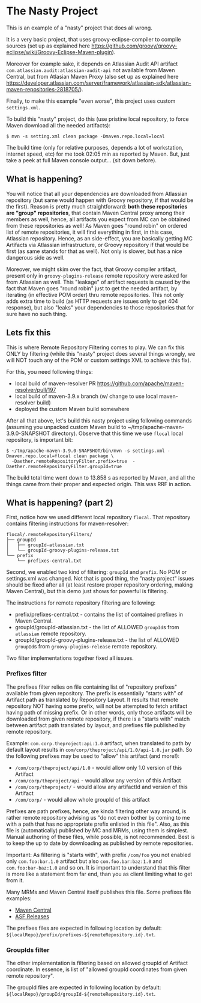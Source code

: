 # The Nasty Project

This is an example of a "nasty" project that does all wrong.

It is a very basic project, that uses groovy-eclipse-compiler to compile
sources (set up as explained here https://github.com/groovy/groovy-eclipse/wiki/Groovy-Eclipse-Maven-plugin).

Moreover for example sake, it depends on Atlassian Audit API artifact `com.atlassian.audit:atlassian-audit-api` 
not available from Maven Central, but from Atlasian Maven Proxy (also set up as explained here 
https://developer.atlassian.com/server/framework/atlassian-sdk/atlassian-maven-repositories-2818705/).

Finally, to make this example "even worse", this project uses custom `settings.xml`.

To build this "nasty" project, do this (use pristine local repository, to force Maven download
all the needed artifacts):

```
$ mvn -s setting.xml clean package -Dmaven.repo.local=local
```

The build time (only for relative purposes, depends a lot of workstation, internet speed, etc) for me
took 02:05 min as reported by Maven. But, just take a peek at full Maven console
output... (sit down before).

## What is happening?

You will notice that all your dependencies are downloaded from Atlassian repository (but same
would happen with Groovy repository, if that would be the first). Reason is pretty much straightforward: 
**both these repositories are "group" repositories**, that contain Maven Central proxy among
their members as well, hence, all artifacts you expect from MC can be obtained from these
repositories as well! As Maven goes "round robin" on ordered list of remote repositories, it will
find everything in first, in this case, Atlassian repository. Hence, as an side-effect, you are basically getting 
MC Artifacts via Atlassian infrastructure, or Groovy repository if that would be first (as same stands for that as well). 
Not only is slower, but has a nice dangerous side as well.

Moreover, we might skim over the fact, that Groovy compiler artifact, present only in `groovy-plugins-release`
remote repository were asked for from Atlassian as well. This "leakage" of artifact requests is caused
by the fact that Maven goes "round robin" just to get the needed artifact, by iterating (in
effective POM order) thru remote repositories. This not only adds extra time to build (as 
HTTP requests are issues only to get 404 response), but also "leaks" your dependencies to
those repositories that for sure have no such thing.

## Lets fix this

This is where Remote Repository Filtering comes to play. We can fix this ONLY by filtering
(while this "nasty" project does several things wrongly, we will NOT touch any of the POM or
custom settings XML to achieve this fix).

For this, you need following things:

* local build of maven-resolver PR https://github.com/apache/maven-resolver/pull/197
* local build of maven-3.9.x branch (w/ change to use local maven-resolver build)
* deployed the custom Maven build somewhere

After all that above, let's build this nasty project using following commands (assuming
you unpacked custom Maven build to ~/tmp/apache-maven-3.9.0-SNAPSHOT directory). Observe 
that this time we use `flocal` local repository, is important bit:

```
$ ~/tmp/apache-maven-3.9.0-SNAPSHOT/bin/mvn -s settings.xml -Dmaven.repo.local=flocal clean package \
  -Daether.remoteRepositoryFilter.prefix=true  -Daether.remoteRepositoryFilter.groupId=true
```

The build total time went down to 13.858 s as reported by Maven, and all the things came
from their proper and expected origin. This was RRF in action.

## What is happening? (part 2)

First, notice how we used different local repository `flocal`. That repository contains filtering
instructions for maven-resolver:

```
flocal/.remoteRepositoryFilters/
├── groupId
│   ├── groupId-atlassian.txt
│   └── groupId-groovy-plugins-release.txt
└── prefix
    └── prefixes-central.txt
```

Second, we enabled two kind of filtering: `groupId` and `prefix`. No POM or settings.xml was changed.
Not that is good thing, the "nasty project" issues should be fixed after all (at least restore proper
repository ordering, making Maven Central), but this demo just shows for powerful is filtering.

The instructions for remote repository filtering are following:
* prefix/prefixes-central.txt - contains the list of contained prefixes in Maven Central.
* groupId/groupId-atlassian.txt - the list of ALLOWED `groupId`s from `atlassian` remote repository.
* groupId/groupId-groovy-plugins-release.txt - the list of ALLOWED `groupId`s from `groovy-plugins-release` remote repository.

Two filter implementations together fixed all issues.

### Prefixes filter

The prefixes filter relies on file containing list of "repository prefixes" available from given repository. 
The prefix is essentially "starts with" of Artifact path as translated by Repository Layout. It results that 
remote repository NOT having some prefix, will not be attempted to fetch artifact having path of missing 
prefix. Or in other words, only those artifacts will be downloaded from given remote repository, if there
is a "starts with" match between artifact path translated by layout, and prefixes file published by 
remote repository.

Example: `com.corp.theproject:api:1.0` artifact, when translated to path by default layout results in
`com/corp/theproject/api/1.0/api-1.0.jar` path. So the following prefixes may be used to "allow" this artifact 
(and more!):

* `/com/corp/theproject/api/1.0` - would allow only 1.0 version of this Artifact
* `/com/corp/theproject/api` - would allow any version of this Artifact 
* `/com/corp/theproject/` - would allow any artifactId and version of this Artifact
* `/com/corp/` - would allow whole groupId of this artifact

Prefixes are path prefixes, hence, are kinda filtering other way around, 
is rather remote repository advising us "do not even bother by coming to me with a path that has no 
appropriate prefix enlisted in this file". Also, as this file is (automatically) published by
MC and MRMs, using them is simplest. Manual authoring of these files, while possible, is not 
recommended. Best is to keep the up to date by downloading as published by remote repositories.

Important: As filtering is "starts with", with prefix `/com/foo` you not enabled only `com.foo:bar.1.0`
artifact but also `com.foo.bar:baz:1.0` and `com.foo:bar-baz:1.0` and so on. It is important to
understand that this filter is more like a statement from far end, than you as client limiting
what to get from it.

Many MRMs and Maven Central itself publishes this file. Some prefixes file examples:
* [Maven Central](https://repo.maven.apache.org/maven2/.meta/prefixes.txt)
* [ASF Releases](https://repository.apache.org/content/repositories/releases/.meta/prefixes.txt)

The prefixes files are expected in following location by default: `${localRepo}/prefix/prefixes-${remoteRepository.id}.txt`.

### GroupIds filter

The other implementation is filtering based on allowed groupId of Artifact coordinate. In essence, is list
of "allowed groupId coordinates from given remote repository".

The groupId files are expected in following location by default: `${localRepo}/groupId/groupId-${remoteRepository.id}.txt`.

